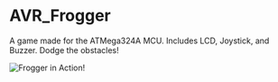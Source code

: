 # AVR_Frogger
A game made for the ATMega324A MCU. Includes LCD, Joystick, and Buzzer. Dodge the obstacles!

![Frogger in Action!](https://i.imgur.com/h0BJWsw.jpg)
